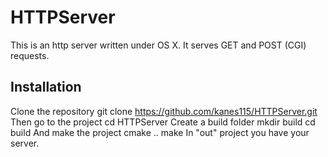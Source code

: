 # HTTPServer

This is an http server written under OS X. It serves GET and POST (CGI) requests.

## Installation
Clone the repository
   git clone https://github.com/kanes115/HTTPServer.git
Then go to the project
    cd HTTPServer
Create a build folder
    mkdir build
    cd build
And make the project
    cmake ..
    make
In "out" project you have your server.
